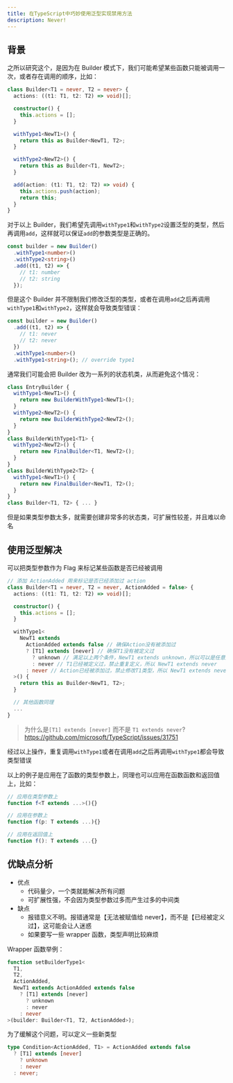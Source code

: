 ```yaml
---
title: 在TypeScript中巧妙使用泛型实现禁用方法
description: Never!
---
```


## 背景

之所以研究这个，是因为在 Builder 模式下，我们可能希望某些函数只能被调用一次，或者存在调用的顺序，比如：

```ts
class Builder<T1 = never, T2 = never> {
  actions: ((t1: T1, t2: T2) => void)[];

  constructor() {
    this.actions = [];
  }

  withType1<NewT1>() {
    return this as Builder<NewT1, T2>;
  }

  withType2<NewT2>() {
    return this as Builder<T1, NewT2>;
  }

  add(action: (t1: T1, t2: T2) => void) {
    this.actions.push(action);
    return this;
  }
}
```

对于以上 Builder，我们希望先调用`withType1`和`withType2`设置泛型的类型，然后再调用`add`，这样就可以保证`add`的参数类型是正确的。

```ts
const builder = new Builder()
  .withType1<number>()
  .withType2<string>()
  .add((t1, t2) => {
    // t1: number
    // t2: string
  });
```

但是这个 Builder 并不限制我们修改泛型的类型，或者在调用`add`之后再调用`withType1`和`withType2`，这样就会导致类型错误：

```ts
const builder = new Builder()
  .add((t1, t2) => {
    // t1: never
    // t2: never
  })
  .withType1<number>()
  .withType1<string>(); // override type1
```

通常我们可能会把 Builder 改为一系列的状态机类，从而避免这个情况：

```ts
class EntryBuilder {
  withType1<NewT1>() {
    return new BuilderWithType1<NewT1>();
  }
  withType2<NewT2>() {
    return new BuilderWithType2<NewT2>();
  }
}
class BuilderWithType1<T1> {
  withType2<NewT2>() {
    return new FinalBuilder<T1, NewT2>();
  }
}
class BuilderWithType2<T2> {
  withType1<NewT1>() {
    return new FinalBuilder<NewT1, T2>();
  }
}
class Builder<T1, T2> { ... }
```

但是如果类型参数太多，就需要创建非常多的状态类，可扩展性较差，并且难以命名

## 使用泛型解决

可以把类型参数作为 Flag 来标记某些函数是否已经被调用

```ts
// 添加 ActionAdded 用来标记是否已经添加过 action
class Builder<T1 = never, T2 = never, ActionAdded = false> {
  actions: ((t1: T1, t2: T2) => void)[];

  constructor() {
    this.actions = [];
  }

  withType1<
    NewT1 extends
      ActionAdded extends false // 确保Action没有被添加过
      ? [T1] extends [never] // 确保T1没有被定义过
        ? unknown // 满足以上两个条件，NewT1 extends unknown，所以可以是任意类型
        : never // T1已经被定义过，禁止重复定义，所以 NewT1 extends never
      : never // Action已经被添加过，禁止修改T1类型，所以 NewT1 extends never
  >() {
    return this as Builder<NewT1, T2>;
  }

  // 其他函数同理
  ...
}
```

> 为什么是`[T1] extends [never]` 而不是 `T1 extends never`? https://github.com/microsoft/TypeScript/issues/31751

经过以上操作，重复调用`withType1`或者在调用`add`之后再调用`withType1`都会导致类型错误

以上的例子是应用在了函数的类型参数上，同理也可以应用在函数函数和返回值上，比如：

```ts
// 应用在类型参数上
function f<T extends ...>(){}

// 应用在参数上
function f(p: T extends ...){}

// 应用在返回值上
function f(): T extends ...{}
```

## 优缺点分析

- 优点
  - 代码量少，一个类就能解决所有问题
  - 可扩展性强，不会因为类型参数过多而产生过多的中间类
- 缺点
  - 报错意义不明。报错通常是【无法被赋值给 never】，而不是【已经被定义过】，这可能会让人迷惑
  - 如果要写一些 wrapper 函数，类型声明比较麻烦

Wrapper 函数举例：

```ts
function setBuilderType1<
  T1,
  T2,
  ActionAdded,
  NewT1 extends ActionAdded extends false
    ? [T1] extends [never]
      ? unknown
      : never
    : never
>(builder: Builder<T1, T2, ActionAdded>);
```

为了缓解这个问题，可以定义一些新类型

```ts
type Condition<ActionAdded, T1> = ActionAdded extends false
  ? [T1] extends [never]
    ? unknown
    : never
  : never;
```
